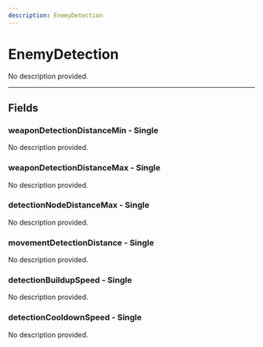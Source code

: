 ```yaml
---
description: EnemyDetection
---
```


# EnemyDetection

No description provided.

***

## Fields

### weaponDetectionDistanceMin - Single

No description provided.

### weaponDetectionDistanceMax - Single

No description provided.

### detectionNodeDistanceMax - Single

No description provided.

### movementDetectionDistance - Single

No description provided.

### detectionBuildupSpeed - Single

No description provided.

### detectionCooldownSpeed - Single

No description provided.
